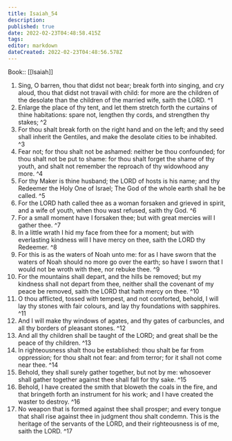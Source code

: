 ```yaml
---
title: Isaiah_54
description: 
published: true
date: 2022-02-23T04:48:58.415Z
tags: 
editor: markdown
dateCreated: 2022-02-23T04:48:56.578Z
---
```


 Book:: [[Isaiah]]
 1. Sing, O barren, thou that didst not bear; break forth into singing, and cry aloud, thou that didst not travail with child: for more are the children of the desolate than the children of the married wife, saith the LORD. ^1
 2. Enlarge the place of thy tent, and let them stretch forth the curtains of thine habitations: spare not, lengthen thy cords, and strengthen thy stakes; ^2
 3. For thou shalt break forth on the right hand and on the left; and thy seed shall inherit the Gentiles, and make the desolate cities to be inhabited. ^3
 4. Fear not; for thou shalt not be ashamed: neither be thou confounded; for thou shalt not be put to shame: for thou shalt forget the shame of thy youth, and shalt not remember the reproach of thy widowhood any more. ^4
 5. For thy Maker is thine husband; the LORD of hosts is his name; and thy Redeemer the Holy One of Israel; The God of the whole earth shall he be called. ^5
 6. For the LORD hath called thee as a woman forsaken and grieved in spirit, and a wife of youth, when thou wast refused, saith thy God. ^6
 7. For a small moment have I forsaken thee; but with great mercies will I gather thee. ^7
 8. In a little wrath I hid my face from thee for a moment; but with everlasting kindness will I have mercy on thee, saith the LORD thy Redeemer. ^8
 9. For this is as the waters of Noah unto me: for as I have sworn that the waters of Noah should no more go over the earth; so have I sworn that I would not be wroth with thee, nor rebuke thee. ^9
 10. For the mountains shall depart, and the hills be removed; but my kindness shall not depart from thee, neither shall the covenant of my peace be removed, saith the LORD that hath mercy on thee. ^10
 11. O thou afflicted, tossed with tempest, and not comforted, behold, I will lay thy stones with fair colours, and lay thy foundations with sapphires. ^11
 12. And I will make thy windows of agates, and thy gates of carbuncles, and all thy borders of pleasant stones. ^12
 13. And all thy children shall be taught of the LORD; and great shall be the peace of thy children. ^13
 14. In righteousness shalt thou be established: thou shalt be far from oppression; for thou shalt not fear: and from terror; for it shall not come near thee. ^14
 15. Behold, they shall surely gather together, but not by me: whosoever shall gather together against thee shall fall for thy sake. ^15
 16. Behold, I have created the smith that bloweth the coals in the fire, and that bringeth forth an instrument for his work; and I have created the waster to destroy. ^16
 17. No weapon that is formed against thee shall prosper; and every tongue that shall rise against thee in judgment thou shalt condemn. This is the heritage of the servants of the LORD, and their righteousness is of me, saith the LORD. ^17

